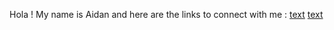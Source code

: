 Hola !
My name is Aidan
and here are the links to connect with me : 
[text](https://github.com/Aidandias22)
[text](https://www.facebook.com/aidanphilantony.dias.5)
